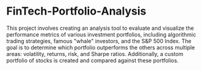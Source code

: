# FinTech-Portfolio-Analysis

This project involves creating an analysis tool to evaluate and visualize the performance metrics of various investment portfolios, including algorithmic trading strategies, famous "whale" investors, and the S&P 500 Index. The goal is to determine which portfolio outperforms the others across multiple areas: volatility, returns, risk, and Sharpe ratios. Additionally, a custom portfolio of stocks is created and compared against these portfolios.

